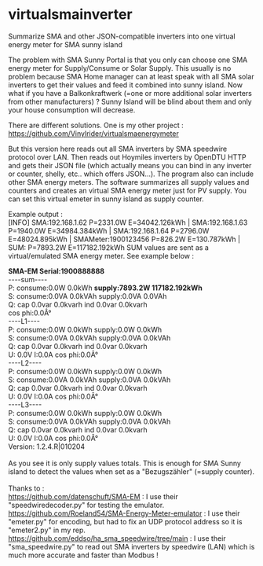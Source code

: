 # virtualsmainverter
Summarize SMA and other JSON-compatible inverters into one virtual energy meter for SMA sunny island

The problem with SMA Sunny Portal is that you only can choose one SMA energy meter for Supply/Consume or Solar Supply. This usually is no problem because SMA Home manager can at least speak with all SMA solar inverters to get their values and feed it combined into sunny island. Now what if you have a Balkonkraftwerk (=one or more additional solar inverters from other manufacturers) ? Sunny Island will be blind about them and only your house consumption will decrease. 

There are different solutions. One is my other project : https://github.com/Vinylrider/virtualsmaenergymeter

But this version here reads out all SMA inverters by SMA speedwire protocol over LAN. Then reads out Hoymiles inverters by OpenDTU HTTP and gets their JSON file (which actually means you can bind in any inverter or counter, shelly, etc.. which offers JSON...).
The program also can include other SMA energy meters.
The software summarizes all supply values and counters and creates an virtual SMA energy meter just for PV supply. You can set this virtual emeter in sunny island as supply counter.

Example output :<br>
[INFO] SMA:192.168.1.62 P=2331.0W E=34042.126kWh | SMA:192.168.1.63 P=1940.0W E=34984.384kWh | SMA:192.168.1.64 P=2796.0W E=48024.895kWh | SMAMeter:1900123456 P=826.2W E=130.787kWh | SUM: P=7893.2W E=117182.192kWh
SUM values are sent as a virtual/emulated SMA energy meter. See example below :

<b>SMA-EM Serial:1900888888</b><br>
----sum----<br>
P: consume:0.0W 0.0kWh <b>supply:7893.2W 117182.192kWh</b><br>
S: consume:0.0VA 0.0kVAh supply:0.0VA 0.0VAh<br>
Q: cap 0.0var 0.0kvarh ind 0.0var 0.0kvarh<br>
cos phi:0.0Â°<br>
----L1----<br>
P: consume:0.0W 0.0kWh supply:0.0W 0.0kWh<br>
S: consume:0.0VA 0.0kVAh supply:0.0VA 0.0kVAh<br>
Q: cap 0.0var 0.0kvarh ind 0.0var 0.0kvarh<br>
U: 0.0V I:0.0A cos phi:0.0Â°<br>
----L2----<br>
P: consume:0.0W 0.0kWh supply:0.0W 0.0kWh<br>
S: consume:0.0VA 0.0kVAh supply:0.0VA 0.0kVAh<br>
Q: cap 0.0var 0.0kvarh ind 0.0var 0.0kvarh<br>
U: 0.0V I:0.0A cos phi:0.0Â°<br>
----L3----<br>
P: consume:0.0W 0.0kWh supply:0.0W 0.0kWh<br>
S: consume:0.0VA 0.0kVAh supply:0.0VA 0.0kVAh<br>
Q: cap 0.0var 0.0kvarh ind 0.0var 0.0kvarh<br>
U: 0.0V I:0.0A cos phi:0.0Â°<br>
Version: 1.2.4.R|010204<br>
<br>
As you see it is only supply values totals. This is enough for SMA Sunny island to detect the values when set as a "Bezugszähler" (=supply counter).<br>
<br>
Thanks to :<br>
https://github.com/datenschuft/SMA-EM : I use their "speedwiredecoder.py" for testing the emulator.<br>
https://github.com/Roeland54/SMA-Energy-Meter-emulator : I use their "emeter.py" for encoding, but had to fix an UDP protocol address so it is "emeter2.py" in my rep.<br>
https://github.com/eddso/ha_sma_speedwire/tree/main : I use their "sma_speedwire.py" to read out SMA inverters by speedwire (LAN) which is much more accurate and faster than Modbus !<br>

